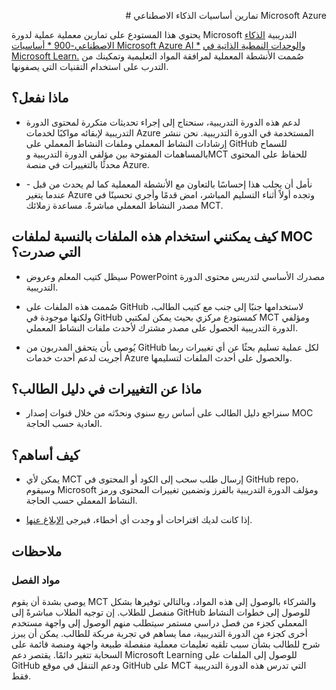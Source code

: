 <p align="right">
# تمارين أساسيات الذكاء الاصطناعي Microsoft Azure

يحتوي هذا المستودع على تمارين معملية عملية لدورة Microsoft التدريبية [الذكاء الاصطناعي-900 * أساسيات Microsoft Azure AI *](https://docs.microsoft.com/ar-sa/learn/certifications/courses/ai-900t00) و[الوحدات النمطية الذاتية في Microsoft Learn.](https://docs.microsoft.com/learn/certifications/azure-ai-fundamentals) صُممت الأنشطة المعملية لمرافقة المواد التعليمية وتمكينك من التدرب على استخدام التقنيات التي يصفونها. 

## ماذا نفعل؟

- لدعم هذه الدورة التدريبية، سنحتاج إلى إجراء تحديثات متكررة لمحتوى الدورة التدريبية لإبقائه مواكبًا لخدمات Azure المستخدمة في الدورة التدريبية.  نحن ننشر إرشادات النشاط المعملي وملفات النشاط المعملي على GitHub للسماح بالمساهمات المفتوحة بين مؤلفي الدورة التدريبية وMCT للحفاظ على المحتوى محدثًا بالتغييرات في منصة Azure.

- نأمل أن يجلب هذا إحساسًا بالتعاون مع الأنشطة المعملية كما لم يحدث من قبل - عندما يتغير Azure وتجده أولاً أثناء التسليم المباشر، امض قدمًا وأجري تحسينًا في مصدر النشاط المعملي مباشرةً.  مساعدة زملائك MCT.

## كيف يمكنني استخدام هذه الملفات بالنسبة لملفات MOC التي صدرت؟

- سيظل كتيب المعلم وعروض PowerPoint مصدرك الأساسي لتدريس محتوى الدورة التدريبية.

- صُممت هذه الملفات على GitHub لاستخدامها جنبًا إلى جنب مع كتيب الطالب، ولكنها موجودة في GitHub كمستودع مركزي بحيث يمكن لمكتبي MCT ومؤلفي الدورة التدريبية الحصول على مصدر مشترك لأحدث ملفات النشاط المعملي.

- يُوصى بأن يتحقق المدربون من GitHub لكل عملية تسليم بحثًا عن أي تغييرات ربما أُجريت لدعم أحدث خدمات Azure والحصول على أحدث الملفات لتسليمها.

## ماذا عن التغييرات في دليل الطالب؟

- سنراجع دليل الطالب على أساس ربع سنوي ونحدّثه من خلال قنوات إصدار MOC العادية حسب الحاجة.

## كيف أساهم؟

- يمكن لأي MCT إرسال طلب سحب إلى الكود أو المحتوى في GitHub repo، وسيقوم Microsoft ومؤلف الدورة التدريبية بالفرز وتضمين تغييرات المحتوى ورمز النشاط المعملي حسب الحاجة.

- إذا كانت لديك اقتراحات أو وجدت أي أخطاء، فيرجى [الإبلاغ عنها](https://docs.microsoft.com/learn/support/troubleshooting#report-feedback).

## ملاحظات 

### مواد الفصل

يوصى بشدة أن يقوم MCT والشركاء بالوصول إلى هذه المواد، وبالتالي توفيرها بشكل منفصل للطلاب.  إن توجيه الطلاب مباشرةً إلى GitHub للوصول إلى خطوات النشاط المعملي كجزء من فصل دراسي مستمر سيتطلب منهم الوصول إلى واجهة مستخدم أخرى كجزء من الدورة التدريبية، مما يساهم في تجربة مربكة للطالب. يمكن أن يبرز شرح للطالب بشأن سبب تلقيه تعليمات معملية منفصلة طبيعة واجهة ومنصة قائمة على السحابة تتغير دائمًا. يقتصر دعم Microsoft Learning للوصول إلى الملفات على GitHub ودعم التنقل في موقع GitHub على MCT التي تدرس هذه الدورة التدريبية فقط.
</p>
